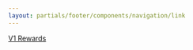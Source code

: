 ```yaml
---
layout: partials/footer/components/navigation/link
---
```


[V1 Rewards](https://orbs-network.github.io/v1-snapshot/)
